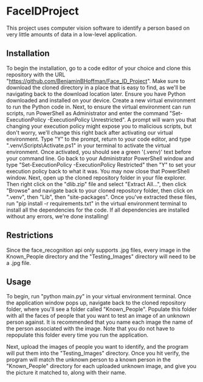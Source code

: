 # FaceIDProject
This project uses computer vision software to identify a person based on very little amounts of data in a low-level application. 

## Installation
To begin the installation, go to a code editor of your choice and clone this repository with the URL "https://github.com/BenjaminBHoffman/Face_ID_Project". Make sure to download the cloned directory in a place that is easy to find, as we'll be navigating back to the download location later. Ensure you have Python downloaded and installed on your device. Create a new virtual environment to run the Python code in. Next, to ensure the virtual environment can run scripts, run PowerShell as Administrator and enter the command "Set-ExecutionPolicy -ExecutionPolicy Unrestricted". A prompt will warn you that changing your execution policy might expose you to malicious scripts, but don't worry, we'll change this right back after activating our virtual environment. Type "Y" to the prompt, return to your code editor, and type ".venv\Scripts\Activate.ps1" in your terminal to activate the virtual environment. Once activated, you should see a green '(.venv)' text before your command line. Go back to your Administrator PowerShell window and type "Set-ExecutionPolicy -ExecutionPolicy Restricted" then "Y" to set your execution policy back to what it was. You may now close that PowerShell window. Next, open up the cloned repository folder in your file explorer. Then right click on the "dlib.zip" file and select "Extract All...", then click "Browse" and navigate back to your cloned repository folder, then click on ".venv", then "Lib", then "site-packages". Once you've extracted these files, run "pip install -r requirements.txt" in the virtual environment terminal to install all the dependencies for the code. If all dependencies are installed without any errors, we're done installing!

## Restrictions
Since the face_recognition api only supports .jpg files, every image in the Known_People directory and the "Testing_Images" directory will need to be a .jpg file. 

## Usage 
To begin, run "python main.py" in your virtual environment terminal. Once the application window pops up, navigate back to the cloned repository folder, where you'll see a folder called "Known_People". Populate this folder with all the faces of people that you want to test an image of an unknown person against. It is recommended that you name each image the name of the person associated with the image. Note that you do not have to repopulate this folder every time you run the application. 

Next, upload the images of people you want to identify, and the program will put them into the "Testing_Images" directory. Once you hit verify, the program will match the unknown person to a known person in the "Known_People" directory for each uploaded unknown image, and give you the picture it matched to, along with their name. 

